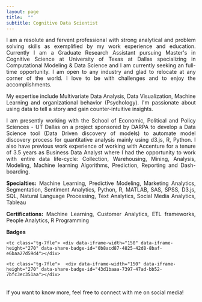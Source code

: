```yaml
---
layout: page
title:  ""
subtitle: Cognitive Data Scientist
---
```


<div style="text-align: justify"> 
<p> I am a resolute and fervent professional with strong analytical and problem solving skills as exemplified by my work experience and education. Currently I am a Graduate Research Assistant pursuing Master's in Cognitive Science at University of Texas at Dallas specializing in Computational Modeling & Data Science and I am currently seeking an full-time opportunity. I am open to any industry and glad to relocate at any corner of the world. I love to be with challenges and to enjoy the accomplishments. </p>

<p>My expertise include Multivariate Data Analysis, Data Visualization, Machine Learning and organizational behavior (Psychology). I'm passionate about using data to tell a story and gain counter-intuitive insights. </p>

<p>I am presently working with the School of Economic, Political and Policy Sciences - UT Dallas on a project sponsored by DARPA to develop a Data Science tool (Data Driven discovery of models) to automate model discovery process for quantitative analysis mainly using d3.js, R, Python. I also have previous work experience of working with Accenture for a tenure of 3.5 years as Business Data Analyst where I had the opportunity to work with entire data life-cycle: Collection, Warehousing, Mining, Analysis, Modeling, Machine learning Algorithms, Prediction, Reporting and Dash-boarding. </p>

<p><b>Specialties:</b> Machine Learning, Predictive Modeling, Marketing Analytics, Segmentation, Sentiment Analytics, Python, R, MATLAB, SAS, SPSS, D3.js, SQL, Natural Language Processing, Text Analytics, Social Media Analytics, Tableau </p>

<p><b>Certifications:</b> Machine Learning, Customer Analytics, ETL frameworks, People Analytics, R Programming</p></div>  

<p><b>Badges</b><p>

<table class="tg">
   <tr>
    <tc class="tg-7fle">  <div data-iframe-width="150" data-iframe-height="270" data-share-badge-id="09fbfb32-2093-45cc-b831-ee18b762ff46"></div>
  <script type="text/javascript">
    (function() {
      var s = document.createElement('script');
      s.type = 'text/javascript';
      s.async = true;
      s.src = '//cdn.youracclaim.com/assets/utilities/embed.js';
      var o = document.getElementsByTagName('script')[0];
      o.parentNode.insertBefore(s, o);
      })();
  </script>
</tc>
    <tc class="tg-7fle"><div data-iframe-width="150" data-iframe-height="270" data-share-badge-id="7081afde-08d3-4e1a-be30-200d6c4879e0"></div>
  <script type="text/javascript">
    (function() {
      var s = document.createElement('script');
      s.type = 'text/javascript';
      s.async = true;
      s.src = '//cdn.youracclaim.com/assets/utilities/embed.js';
      var o = document.getElementsByTagName('script')[0];
      o.parentNode.insertBefore(s, o);
      })();
  </script>
</tc>

    <tc class="tg-7fle"> <div data-iframe-width="150" data-iframe-height="270" data-share-badge-id="0b8acd87-4825-42d8-8baf-e6baa27d59d4"></div>
  <script type="text/javascript">
    (function() {
      var s = document.createElement('script');
      s.type = 'text/javascript';
      s.async = true;
      s.src = '//cdn.youracclaim.com/assets/utilities/embed.js';
      var o = document.getElementsByTagName('script')[0];
      o.parentNode.insertBefore(s, o);
      })();
  </script>
</tc>
  
    <tc class="tg-7fle">  <div data-iframe-width="150" data-iframe-height="270" data-share-badge-id="43d1baaa-7397-47ad-bb52-7bfc3ec351aa"></div>
  <script type="text/javascript">
    (function() {
      var s = document.createElement('script');
      s.type = 'text/javascript';
      s.async = true;
      s.src = '//cdn.youracclaim.com/assets/utilities/embed.js';
      var o = document.getElementsByTagName('script')[0];
      o.parentNode.insertBefore(s, o);
      })();
  </script>
</tc>
                          
  </tr>
</table>


If you want to know more, feel free to connect with me on social media! 











